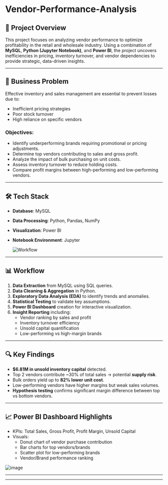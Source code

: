 # Vendor-Performance-Analysis


## 📌 Project Overview

This project focuses on analyzing vendor performance to optimize profitability in the retail and wholesale industry. Using a combination of **MySQL**, **Python (Jupyter Notebook)**, and **Power BI**, the project uncovers inefficiencies in pricing, inventory turnover, and vendor dependencies to provide strategic, data-driven insights.

---

## 🎯 Business Problem

Effective inventory and sales management are essential to prevent losses due to:
- Inefficient pricing strategies
- Poor stock turnover
- High reliance on specific vendors

### Objectives:
- Identify underperforming brands requiring promotional or pricing adjustments.
- Determine top vendors contributing to sales and gross profit.
- Analyze the impact of bulk purchasing on unit costs.
- Assess inventory turnover to reduce holding costs.
- Compare profit margins between high-performing and low-performing vendors.

---

## 🛠️ Tech Stack

- **Database**: MySQL
- **Data Processing**: Python, Pandas, NumPy
- **Visualization**: Power BI
- **Notebook Environment**: Jupyter

  ![Workflow](https://github.com/user-attachments/assets/cde19bed-dea0-4bac-b0cb-3d6c8f4160a4)


---

## 📊 Workflow

1. **Data Extraction** from MySQL using SQL queries.
2. **Data Cleaning & Aggregation** in Python.
3. **Exploratory Data Analysis (EDA)** to identify trends and anomalies.
4. **Statistical Testing** to validate key assumptions.
5. **Power BI Dashboard** creation for interactive visualization.
6. **Insight Reporting** including:
   - Vendor ranking by sales and profit
   - Inventory turnover efficiency
   - Unsold capital quantification
   - Low-performing vs high-margin brands

---

## 🔍 Key Findings

- **$6.81M in unsold inventory capital** detected.
- Top 2 vendors contribute ~30% of total sales → potential **supply risk**.
- Bulk orders yield up to **82% lower unit cost**.
- Low-performing vendors have higher margins but weak sales volumes.
- **Hypothesis testing** confirms significant margin difference between top vs bottom vendors.

---

## 📈 Power BI Dashboard Highlights

- KPIs: Total Sales, Gross Profit, Profit Margin, Unsold Capital
- Visuals:
  - Donut chart of vendor purchase contribution
  - Bar charts for top vendors/brands
  - Scatter plot for low-performing brands
  - Vendor/Brand performance ranking

![image](https://github.com/user-attachments/assets/7c03da30-fc80-4400-a20f-0815fda92dd6)


---


---



